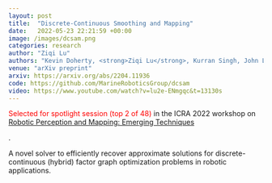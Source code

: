 ```yaml
---
layout: post
title:  "Discrete-Continuous Smoothing and Mapping"
date:   2022-05-23 22:21:59 +00:00
image: /images/dcsam.png
categories: research
author: "Ziqi Lu"
authors: "Kevin Doherty, <strong>Ziqi Lu</strong>, Kurran Singh, John Leonard"
venue: "arXiv preprint"
arxiv: https://arxiv.org/abs/2204.11936
code: https://github.com/MarineRoboticsGroup/dcsam
video: https://www.youtube.com/watch?v=lu2e-ENmgqc&t=13130s
---
```


<p><span style="color:red">Selected for spotlight session (top 2 of 48) </span> in the ICRA 2022 workshop on <a href="https://sites.google.com/view/ropm">Robotic Perception and Mapping: Emerging Techniques</a></p>.
<p>A novel solver to efficiently recover approximate solutions for discrete-continuous (hybrid) factor graph optimization problems in robotic applications.</p>

